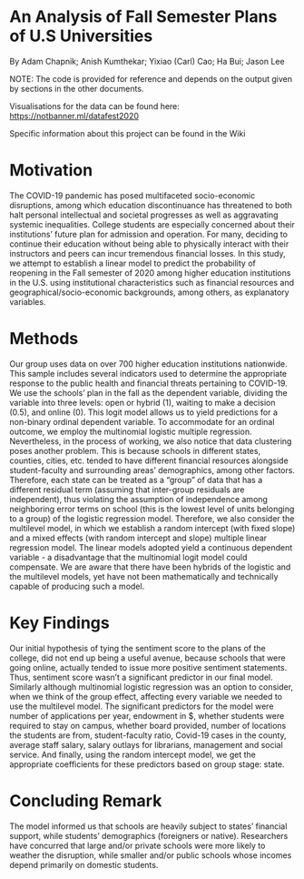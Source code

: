 # An Analysis of Fall Semester Plans of U.S Universities
By Adam Chapnik; Anish Kumthekar; Yixiao (Carl) Cao; Ha Bui; Jason Lee

NOTE: The code is provided for reference and depends on the output given by sections in the other documents. 

Visualisations for the data can be found here: https://notbanner.ml/datafest2020

Specific information about this project can be found in the Wiki

# Motivation
The COVID-19 pandemic has posed multifaceted socio-economic disruptions, among which education discontinuance has threatened to both halt personal intellectual and societal progresses as well as aggravating systemic inequalities. College students are especially concerned about their institutions’ future plan for admission and operation. For many, deciding to continue their education without being able to physically interact with their instructors and peers can incur tremendous financial losses. In this study, we attempt to establish a linear model to predict the probability of reopening in the Fall semester of 2020 among higher education institutions in the U.S. using institutional characteristics such as financial resources and geographical/socio-economic backgrounds, among others, as explanatory variables. 

# Methods
Our group uses data on over 700 higher education institutions nationwide. This sample includes several indicators used to determine the appropriate response to the public health and financial threats pertaining to COVID-19. We use the schools’ plan in the fall as the dependent variable, dividing the variable into three levels: open or hybrid (1), waiting to make a decision (0.5), and online (0). This logit model allows us to yield predictions for a non-binary ordinal dependent variable. To accommodate for an ordinal outcome, we employ the multinomial logistic multiple regression. Nevertheless, in the process of working, we also notice that data clustering poses another problem. This is because schools in different states, counties, cities, etc. tended to have different financial resources alongside student-faculty and surrounding areas’ demographics, among other factors. Therefore, each state can be treated as a “group” of data that has a different residual term (assuming that inter-group residuals are independent), thus violating the assumption of independence among neighboring error terms on school (this is the lowest level of units belonging to a group) of the logistic regression model. Therefore, we also consider the multilevel model, in which we establish a random intercept (with fixed slope) and a mixed effects (with random intercept and slope) multiple linear regression model. The linear models adopted yield a continuous dependent variable - a disadvantage that the multinomial logit model could compensate. We are aware that there have been hybrids of the logistic and the multilevel models, yet have not been mathematically and technically capable of producing such a model. 

# Key Findings
Our initial hypothesis of tying the sentiment score to the plans of the college, did not end up being a useful avenue, because schools that were going online, actually tended to issue more positive sentiment statements. Thus, sentiment score wasn’t a significant predictor in our final model. Similarly although multinomial logistic regression was an option to consider, when we think of the group effect, affecting every variable we needed to use the multilevel model. The significant predictors for the model were number of applications per year, endowment in $, whether students were required to stay on campus, whether board provided, number of locations the students are from, student-faculty ratio, Covid-19 cases in the county, average staff salary, salary outlays for librarians, management and social service. And finally, using the random intercept model, we get the appropriate coefficients for these predictors based on group stage: state.

# Concluding Remark
The model informed us that schools are heavily subject to states’ financial support, while students’ demographics (foreigners or native). Researchers have concurred that large and/or private schools were more likely to weather the disruption, while smaller and/or public schools whose incomes depend primarily on domestic students.
